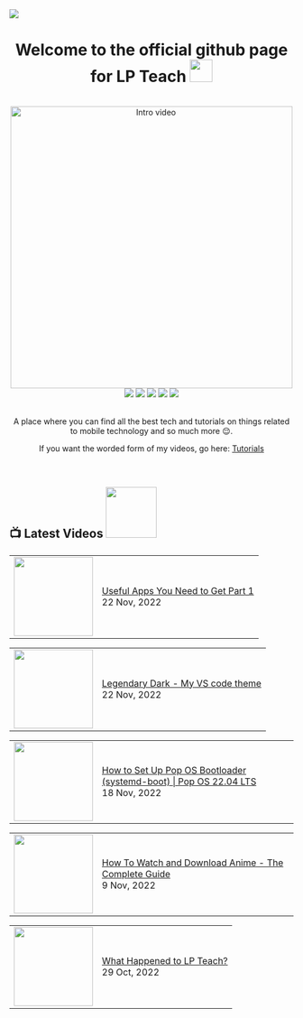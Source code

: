 <img src="https://github.com/LP-Teach/files/blob/f6d933d762456b51d2792a63e11b22e16bf48b41/banner/banner.jpg" align=center>

<h1 align=center>Welcome to the official github page for LP Teach <img  height="40px" src="https://camo.githubusercontent.com/c5763e7c322079fa5e6256670a7ba475d7d41b94afc2d033ef72a9b98a62ef80/68747470733a2f2f6d656469612e74656e6f722e636f6d2f696d616765732f62363137633336663964623237366433313436653937346238666636346634632f74656e6f722e676966" /></h1>

<br />

<div align="center">
<a href="https://youtu.be/4sqDPseWlFQ" title="LP Teach Intro"><img src="https://github.com/LP-Teach/files/blob/6ef30078c1a5f30ded7b38f14dd433afe1fb5b70/thumbnails/intro.jpg" alt="Intro video"  width="500px" /></a>
</div>

<div align="center">
<a href="https://www.youtube.com/channel/UCcrvHbgE3u_eDfYm6iJKEvg"><img src="https://img.shields.io/youtube/channel/subscribers/UCcrvHbgE3u_eDfYm6iJKEvg?label=channel%20subscribers&logo=youtube&logoColor=red&style=for-the-badge"></a>
<a href="https://www.youtube.com/channel/UCcrvHbgE3u_eDfYm6iJKEvg"><img src="https://img.shields.io/youtube/channel/views/UCcrvHbgE3u_eDfYm6iJKEvg?label=channel%20views&logo=youtube&logoColor=red&style=for-the-badge"></a>
<a href="https://twitter.com/LlewellynAdont1"><img src="https://img.shields.io/badge/Twitter-%231DA1F2.svg?style=for-the-badge&logo=Twitter&logoColor=white"></a>
<a href="https://www.instagram.com/llewellynpaint/"><img src="https://img.shields.io/badge/Instagram-%23E4405F.svg?style=for-the-badge&logo=Instagram&logoColor=white" /></a> <a href="https://www.patreon.com/LPTeach"><img src="https://img.shields.io/badge/Patreon-F96854?style=for-the-badge&logo=patreon&logoColor=white" /></a>
</div>

<br/>

<p align="center">A place where you can find all the best tech and tutorials on things related to mobile technology and so much more 😌.</p>

<p align="center">If you want the worded form of my videos, go here: <a href="https://github.com/LP-Teach/tutorials/blob/main/README.md">Tutorials</a></p>

<br/>

<h2>📺 Latest Videos   <a href="https://www.youtube.com/channel/UCcrvHbgE3u_eDfYm6iJKEvg"><img src="https://img.shields.io/badge/-Subscribe-red?style=for-the-badge&logo=youtube&logoColor=white" width="90px"/></a></h2>

<!-- YOUTUBE:START --><table><tr><td><a href="https://www.youtube.com/watch?v=_k7Sp4dB0EY"><img width="140px" src="https://i.ytimg.com/vi/_k7Sp4dB0EY/mqdefault.jpg"></a></td>
<td><a href="https://www.youtube.com/watch?v=_k7Sp4dB0EY">Useful Apps You Need to Get Part 1</a><br/>22 Nov, 2022</td></tr></table>
<table><tr><td><a href="https://www.youtube.com/watch?v=Fc45rWWo0MU"><img width="140px" src="https://i.ytimg.com/vi/Fc45rWWo0MU/mqdefault.jpg"></a></td>
<td><a href="https://www.youtube.com/watch?v=Fc45rWWo0MU">Legendary Dark - My VS code theme</a><br/>22 Nov, 2022</td></tr></table>
<table><tr><td><a href="https://www.youtube.com/watch?v=ZMXoUaVaXNg"><img width="140px" src="https://i.ytimg.com/vi/ZMXoUaVaXNg/mqdefault.jpg"></a></td>
<td><a href="https://www.youtube.com/watch?v=ZMXoUaVaXNg">How to Set Up Pop OS Bootloader &lpar;systemd-boot&rpar; | Pop OS 22.04 LTS</a><br/>18 Nov, 2022</td></tr></table>
<table><tr><td><a href="https://www.youtube.com/watch?v=CNU-uf_yT28"><img width="140px" src="https://i.ytimg.com/vi/CNU-uf_yT28/mqdefault.jpg"></a></td>
<td><a href="https://www.youtube.com/watch?v=CNU-uf_yT28">How To Watch and Download Anime - The Complete Guide</a><br/>9 Nov, 2022</td></tr></table>
<table><tr><td><a href="https://www.youtube.com/watch?v=CdOEJFwLL14"><img width="140px" src="https://i.ytimg.com/vi/CdOEJFwLL14/mqdefault.jpg"></a></td>
<td><a href="https://www.youtube.com/watch?v=CdOEJFwLL14">What Happened to LP Teach?</a><br/>29 Oct, 2022</td></tr></table>
<!-- YOUTUBE:END -->
